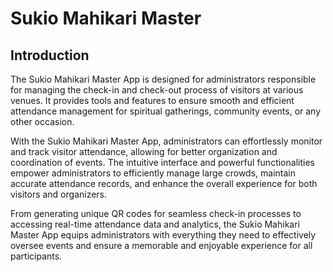 # Sukio Mahikari Master

## Introduction

The Sukio Mahikari Master App is designed for administrators responsible for managing the check-in and check-out process of visitors at various venues. It provides tools and features to ensure smooth and efficient attendance management for spiritual gatherings, community events, or any other occasion.

With the Sukio Mahikari Master App, administrators can effortlessly monitor and track visitor attendance, allowing for better organization and coordination of events. The intuitive interface and powerful functionalities empower administrators to efficiently manage large crowds, maintain accurate attendance records, and enhance the overall experience for both visitors and organizers.

From generating unique QR codes for seamless check-in processes to accessing real-time attendance data and analytics, the Sukio Mahikari Master App equips administrators with everything they need to effectively oversee events and ensure a memorable and enjoyable experience for all participants.

